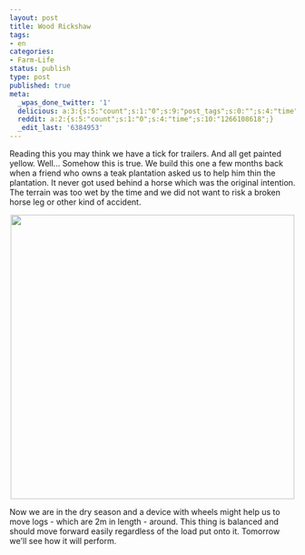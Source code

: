 ```yaml
---
layout: post
title: Wood Rickshaw
tags:
- en
categories:
- Farm-Life
status: publish
type: post
published: true
meta:
  _wpas_done_twitter: '1'
  delicious: a:3:{s:5:"count";s:1:"0";s:9:"post_tags";s:0:"";s:4:"time";s:10:"1266108615";}
  reddit: a:2:{s:5:"count";s:1:"0";s:4:"time";s:10:"1266108618";}
  _edit_last: '6384953'
---
```

Reading this you may think we have a tick for trailers. And all get painted yellow. Well... Somehow this is true. We build this one a few months back when a friend who owns a teak plantation asked us to help him thin the plantation. It never got used behind a horse which was the original intention. The terrain was too wet by the time and we did not want to risk a broken horse leg or other kind of accident.

<div style="text-align:center;"><a href="http://www.flickr.com/photos/34665899@N00/4260992782" title="View '' on Flickr.com"><img border="0" width="500" alt="" src="http://farm3.static.flickr.com/2736/4260992782_58af3d0665.jpg"></a></div>

Now we are in the dry season and a device with wheels might help us to move logs - which are 2m in length - around. This thing is balanced and should move forward easily regardless of the load put onto it. Tomorrow we'll see how it will perform.
